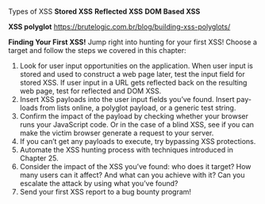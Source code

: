 Types of XSS
**Stored XSS**
**Reflected XSS**
**DOM Based XSS**


**XSS polyglot**
https://brutelogic.com.br/blog/building-xss-polyglots/


**Finding Your First XSS!**
Jump right into hunting for your first XSS! Choose a target and follow the
steps we covered in this chapter:
1. Look for user input opportunities on the application. When user input
is stored and used to construct a web page later, test the input field for
stored XSS. If user input in a URL gets reflected back on the resulting
web page, test for reflected and DOM XSS.
2. Insert XSS payloads into the user input fields you’ve found. Insert pay-
loads from lists online, a polyglot payload, or a generic test string.
3. Confirm the impact of the payload by checking whether your browser
runs your JavaScript code. Or in the case of a blind XSS, see if you can
make the victim browser generate a request to your server.
4. If you can’t get any payloads to execute, try bypassing XSS protections.
5. Automate the XSS hunting process with techniques introduced in
Chapter 25.
6. Consider the impact of the XSS you’ve found: who does it target? How
many users can it affect? And what can you achieve with it? Can you
escalate the attack by using what you’ve found?
7. Send your first XSS report to a bug bounty program!